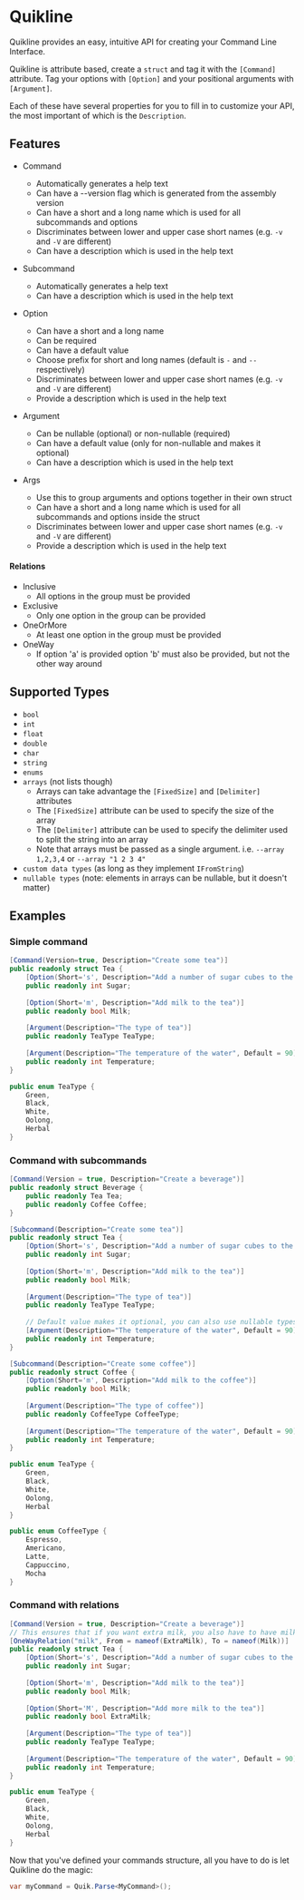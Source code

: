 # Quikline

Quikline provides an easy, intuitive API for creating your Command Line Interface.

Quikline is attribute based, create a `struct` and tag it with the `[Command]` attribute.
Tag your options with `[Option]` and your positional arguments with `[Argument]`.

Each of these have several properties for you to fill in to customize your API, the most important of which is the `Description`.

## Features

- Command
  - Automatically generates a help text
  - Can have a --version flag which is generated from the assembly version
  - Can have a short and a long name which is used for all subcommands and options
  - Discriminates between lower and upper case short names (e.g. `-v` and `-V` are different)
  - Can have a description which is used in the help text

- Subcommand
  - Automatically generates a help text
  - Can have a description which is used in the help text

- Option
  - Can have a short and a long name
  - Can be required
  - Can have a default value
  - Choose prefix for short and long names (default is `-` and `--` respectively)
  - Discriminates between lower and upper case short names (e.g. `-v` and `-V` are different)
  - Provide a description which is used in the help text

- Argument
  - Can be nullable (optional) or non-nullable (required)
  - Can have a default value (only for non-nullable and makes it optional)
  - Can have a description which is used in the help text

- Args
  - Use this to group arguments and options together in their own struct
  - Can have a short and a long name which is used for all subcommands and options inside the struct
  - Discriminates between lower and upper case short names (e.g. `-v` and `-V` are different)
  - Provide a description which is used in the help text

#### Relations

- Inclusive
  - All options in the group must be provided
- Exclusive
  - Only one option in the group can be provided
- OneOrMore
  - At least one option in the group must be provided
- OneWay
  - If option 'a' is provided option 'b' must also be provided, but not the other way around

## Supported Types

- `bool`
- `int`
- `float`
- `double`
- `char`
- `string`
- `enums`
- `arrays` (not lists though)
  - Arrays can take advantage the `[FixedSize]` and `[Delimiter]` attributes
  - The `[FixedSize]` attribute can be used to specify the size of the array
  - The `[Delimiter]` attribute can be used to specify the delimiter used to split the string into an array
  - Note that arrays must be passed as a single argument. i.e. `--array 1,2,3,4` or `--array "1 2 3 4"`
- `custom data types` (as long as they implement `IFromString`)
- `nullable types` (note: elements in arrays can be nullable, but it doesn't matter)

## Examples

### Simple command

```csharp
[Command(Version=true, Description="Create some tea")]
public readonly struct Tea {  
    [Option(Short='s', Description="Add a number of sugar cubes to the tea")]
    public readonly int Sugar;
    
    [Option(Short='m', Description="Add milk to the tea")]
    public readonly bool Milk;
    
    [Argument(Description="The type of tea")]
    public readonly TeaType TeaType;
    
    [Argument(Description="The temperature of the water", Default = 90)] // Celcius
    public readonly int Temperature;
}

public enum TeaType {
    Green,
    Black,
    White,
    Oolong,
    Herbal
}
```

### Command with subcommands

```csharp
[Command(Version = true, Description="Create a beverage")]
public readonly struct Beverage {
    public readonly Tea Tea;
    public readonly Coffee Coffee;
}

[Subcommand(Description="Create some tea")]
public readonly struct Tea {  
    [Option(Short='s', Description="Add a number of sugar cubes to the tea")]
    public readonly int Sugar;
    
    [Option(Short='m', Description="Add milk to the tea")]
    public readonly bool Milk;
    
    [Argument(Description="The type of tea")]
    public readonly TeaType TeaType;
    
    // Default value makes it optional, you can also use nullable types
    [Argument(Description="The temperature of the water", Default = 90)]
    public readonly int Temperature;
}

[Subcommand(Description="Create some coffee")]
public readonly struct Coffee {
    [Option(Short='m', Description="Add milk to the coffee")]
    public readonly bool Milk;
    
    [Argument(Description="The type of coffee")]
    public readonly CoffeeType CoffeeType;
    
    [Argument(Description="The temperature of the water", Default = 90)]
    public readonly int Temperature;
}

public enum TeaType {
    Green,
    Black,
    White,
    Oolong,
    Herbal
}

public enum CoffeeType {
    Espresso,
    Americano,
    Latte,
    Cappuccino,
    Mocha
}
```

### Command with relations

```csharp
[Command(Version = true, Description="Create a beverage")]
// This ensures that if you want extra milk, you also have to have milk... which just makes sense
[OneWayRelation("milk", From = nameof(ExtraMilk), To = nameof(Milk))]
public readonly struct Tea {  
    [Option(Short='s', Description="Add a number of sugar cubes to the tea")]
    public readonly int Sugar;
    
    [Option(Short='m', Description="Add milk to the tea")]
    public readonly bool Milk;
    
    [Option(Short='M', Description="Add more milk to the tea")]
    public readonly bool ExtraMilk;
    
    [Argument(Description="The type of tea")]
    public readonly TeaType TeaType;
    
    [Argument(Description="The temperature of the water", Default = 90)]
    public readonly int Temperature;
}

public enum TeaType {
    Green,
    Black,
    White,
    Oolong,
    Herbal
}
```

Now that you've defined your commands structure,
all you have to do is let Quikline do the magic:

```csharp
var myCommand = Quik.Parse<MyCommand>();
```
